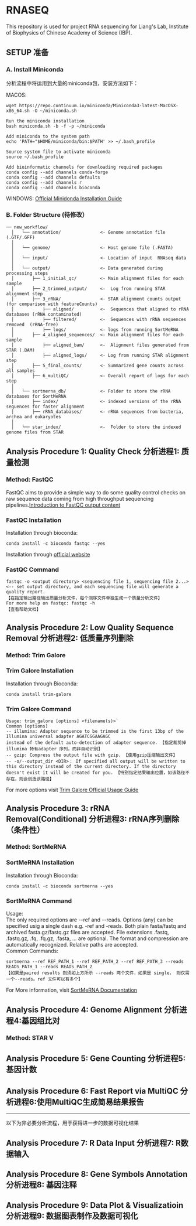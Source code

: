 # RNASEQ
This repository is used for project RNA sequencing for Liang's Lab, Institute of Biophysics of Chinese Academy of Science (IBP).
## SETUP 准备
### A. Install Miniconda 
分析流程中将运用到大量的miniconda包，安装方法如下：

MACOS:
```
wget https://repo.continuum.io/miniconda/Miniconda3-latest-MacOSX-x86_64.sh -O ~/miniconda.sh

Run the miniconda installation
bash miniconda.sh -b -f -p ~/miniconda

Add miniconda to the system path
echo 'PATH="$HOME/miniconda/bin:$PATH' >> ~/.bash_profile

Source system file to activate miniconda
source ~/.bash_profile

Add bioinformatic channels for downloading required packages
conda config --add channels conda-forge
conda config --add channels defaults
conda config --add channels r
conda config --add channels bioconda
```
WINDOWS:
[Official Minidonda Installation Guide](https://docs.conda.io/projects/conda/en/latest/user-guide/install/windows.html)
### B. Folder Structure (待修改）
```
── new_workflow/
  │   └── annotation/               <- Genome annotation file (.GTF/.GFF)
  │  
  │   └── genome/                   <- Host genome file (.FASTA)
  │  
  │   └── input/                    <- Location of input  RNAseq data
  │  
  │   └── output/                   <- Data generated during processing steps
  │       ├── 1_initial_qc/         <- Main alignment files for each sample
  │       ├── 2_trimmed_output/     <-  Log from running STAR alignment step
  │       ├── 3_rRNA/               <- STAR alignment counts output (for comparison with featureCounts)
  │           ├── aligned/          <-  Sequences that aligned to rRNA databases (rRNA contaminated)
  │           ├── filtered/         <-  Sequences with rRNA sequences removed  (rRNA-free)
  │           ├── logs/             <- logs from running SortMeRNA
  │       ├── 4_aligned_sequences/  <- Main alignment files for each sample
  │           ├── aligned_bam/      <-  Alignment files generated from STAR (.BAM)
  │           ├── aligned_logs/     <- Log from running STAR alignment step
  │       ├── 5_final_counts/       <- Summarized gene counts across all samples
  │       ├── 6_multiQC/            <- Overall report of logs for each step
  │  
  │   └── sortmerna_db/             <- Folder to store the rRNA databases for SortMeRNA
  │       ├── index/                <- indexed versions of the rRNA sequences for faster alignment
  │       ├── rRNA_databases/       <- rRNA sequences from bacteria, archea and eukaryotes
  │  
  │   └── star_index/               <-  Folder to store the indexed genome files from STAR 
```
## Analysis Procedure 1: Quality Check 分析进程1: 质量检测
### Method: FastQC
FastQC aims to provide a simple way to do some quality control checks on raw sequence data coming from high throughput sequencing pipelines.[Introduction to FastQC output content](https://zhuanlan.zhihu.com/p/20731723)  
### FastQC Installation
Installation through bioconda:  
```
conda install -c bioconda fastqc --yes
```
Installation through [official website](https://www.bioinformatics.babraham.ac.uk/projects/fastqc/)  
### FastQC Command
```
fastqc -o <output directory> <sequencing file 1, sequencing file 2...>   <-- set output directory, and each sequencing file will generate a quality report.  
【在指定输出路径输出质量分析文件，每个测序文件单独生成一个质量分析文件】  
For more help on fastqc: fastqc -h  
【查看帮助文档】
```

## Analysis Procedure 2: Low Quality Sequence Removal 分析进程2: 低质量序列删除
### Method: Trim Galore  

### Trim Galore Installation  
Installation through Bioconda:
```
conda install trim-galore
```
### Trim Galore Command
```
Usage: trim_galore [options] <filename(s)>`
Common [options]
-- illumina: Adapter sequence to be trimmed is the first 13bp of the Illumina universal adapter AGATCGGAAGAGC 
instead of the default auto-detection of adapter sequence. 【指定裁剪掉illumina 特有adapter 序列，而非自动识别】
-- gzip: Compress the output file with gzip. 【使用gzip压缩输出文件】
-- -o/--output_dir <DIR>： If specified all output will be written to this directory instead of the current directory. If the directory doesn't exist it will be created for you. 【特别指定结果输出位置，如该路径不存在，则会创造该路径】
```
For more options visit [Trim Galore Official Usage Guide](https://github.com/FelixKrueger/TrimGalore/blob/master/Docs/Trim_Galore_User_Guide.md)

## Analysis Procedure 3: rRNA Removal(Conditional) 分析进程3: rRNA序列删除（条件性）
### Method: SortMeRNA

### SortMeRNA Installation
Installation through Bioconda:
```
conda install -c bioconda sortmerna --yes
```
### SortMeRNA Command
Usage:  
The only required options are --ref and --reads. Options (any) can be specified usig a single dash e.g. -ref and -reads. Both plain fasta/fastq and archived fasta.gz/fastq.gz files are accepted. File extensions .fastq, .fastq.gz, .fq, .fq.gz, .fasta, … are optional. The format and compression are automatically recognized. Relative paths are accepted.  
Common Commands:
```
sortmerna --ref REF_PATH_1 --ref REF_PATH_2 --ref REF_PATH_3 --reads READS_PATH_1 --reads READS_PATH_2
【如果是paired results 则须如上方所示 --reads 两个文件，如果是 single， 则仅需一个--reads。ref 文件可以有多个】
```
For More information, visit [SortMeRNA Documentation](https://sortmerna.readthedocs.io/en/latest/index.html)

## Analysis Procedure 4: Genome Alignment 分析进程4:基因组比对
### Method: STAR V
## Analysis Procedure 5: Gene Counting 分析进程5:基因计数

## Analysis Procedure 6: Fast Report via MultiQC 分析进程6:使用MultiQC生成简易结果报告
---
以下为非必要分析流程，用于获得进一步的数据可视化结果
## Analysis Procedure 7: R Data Input 分析进程7: R数据输入
## Analysis Procedure 8: Gene Symbols Annotation 分析进程8: 基因注释
## Analysis Procedure 9: Data Plot & Visualizatioin 分析进程9: 数据图表制作及数据可视化







